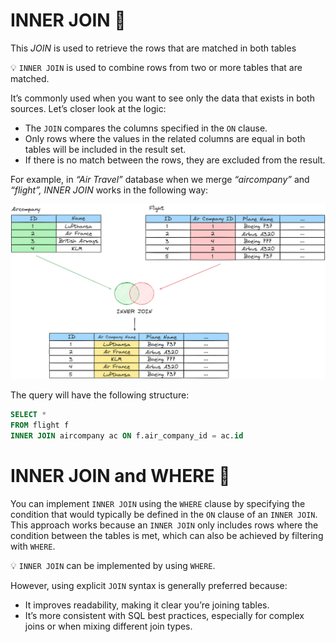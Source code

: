 # INNER JOIN 🎯

This *JOIN* is used to retrieve the rows that are matched in both tables

<aside>

💡 `INNER JOIN` is used to combine rows from two or more tables that are matched.

</aside>

It’s commonly used when you want to see only the data that exists in both sources. Let’s closer look at the logic:

- The `JOIN` compares the columns specified in the `ON` clause.
- Only rows where the values in the related columns are equal in both tables will be included in the result set.
- If there is no match between the rows, they are excluded from the result.

For example, in *“Air Travel”* database when we merge *“aircompany”* and *“flight”, INNER JOIN* works in the following way:

![inner-join.png](https://raw.githubusercontent.com/WebOfRussia/sql-course/refs/heads/main/Data%20Selection%20(Part%202)/img/inner-join.png)

The query will have the following structure:

```sql
SELECT *
FROM flight f
INNER JOIN aircompany ac ON f.air_company_id = ac.id
```

# INNER JOIN and WHERE 🔗

You can implement `INNER JOIN` using the `WHERE` clause by specifying the condition that would typically be defined in the `ON` clause of an `INNER JOIN`. This approach works because an `INNER JOIN` only includes rows where the condition between the tables is met, which can also be achieved by filtering with `WHERE`.

<aside>

💡 `INNER JOIN` can be implemented by using `WHERE`.

</aside>

However, using explicit `JOIN` syntax is generally preferred because:

- It improves readability, making it clear you’re joining tables.
- It’s more consistent with SQL best practices, especially for complex joins or when mixing different join types.